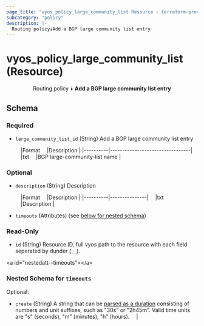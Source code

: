 ```yaml
---
page_title: "vyos_policy_large_community_list Resource - terraform-provider-vyos"
subcategory: "policy"
description: |-
  Routing policy⯯Add a BGP large community list entry
---
```


# vyos_policy_large_community_list (Resource)
<center>

Routing policy
⯯
**Add a BGP large community list entry**


</center>

## Schema

### Required

- `large_community_list_id` (String) Add a BGP large community list entry

    &emsp;|Format  &emsp;|Description                    |
    |----------|---------------------------------|
    &emsp;|txt     &emsp;|BGP large-community-list name  |

### Optional

- `description` (String) Description

    &emsp;|Format  &emsp;|Description  |
    |----------|---------------|
    &emsp;|txt     &emsp;|Description  |
- `timeouts` (Attributes) (see [below for nested schema](#nestedatt--timeouts))

### Read-Only

- `id` (String) Resource ID, full vyos path to the resource with each field seperated by dunder (`__`).

&lt;a id=&#34;nestedatt--timeouts&#34;&gt;&lt;/a&gt;
### Nested Schema for `timeouts`

Optional:

- `create` (String) A string that can be [parsed as a duration](https://pkg.go.dev/time#ParseDuration) consisting of numbers and unit suffixes, such as &#34;30s&#34; or &#34;2h45m&#34;. Valid time units are &#34;s&#34; (seconds), &#34;m&#34; (minutes), &#34;h&#34; (hours).  &emsp;|

